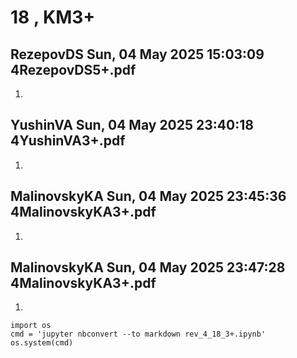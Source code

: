 # **18 , KM3+**

## RezepovDS	Sun, 04 May 2025 15:03:09	4RezepovDS5+.pdf

1. 

## YushinVA	Sun, 04 May 2025 23:40:18	4YushinVA3+.pdf

1. 

## MalinovskyKA	Sun, 04 May 2025 23:45:36	4MalinovskyKA3+.pdf

1. 

## MalinovskyKA	Sun, 04 May 2025 23:47:28	4MalinovskyKA3+.pdf

1. 


```
import os 
cmd = 'jupyter nbconvert --to markdown rev_4_18_3+.ipynb'
os.system(cmd)
```

